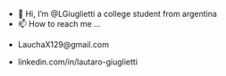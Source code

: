- 👋 Hi, I’m @LGiuglietti a college student from argentina
- 📫 How to reach me ...
- <p>LauchaX129@gmail.com </p>
- <p>linkedin.com/in/lautaro-giuglietti</p>

<!---
LGiuglietti/LGiuglietti is a ✨ special ✨ repository because its `README.md` (this file) appears on your GitHub profile.
You can click the Preview link to take a look at your changes.
--->
